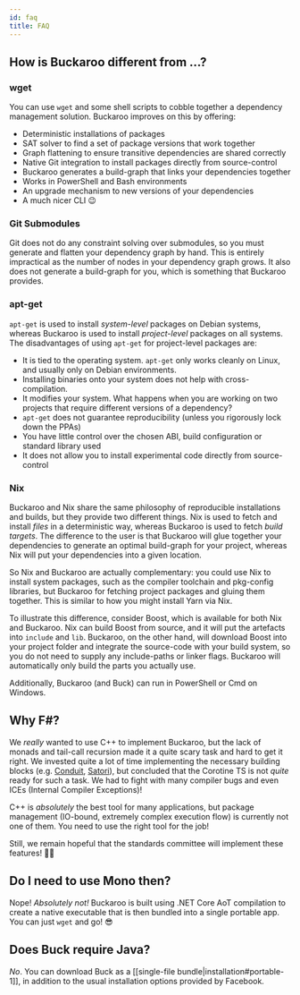 ```yaml
---
id: faq
title: FAQ
---
```


## How is Buckaroo different from ...?

### wget

You can use `wget` and some shell scripts to cobble together a dependency management solution. Buckaroo improves on this by offering:

 * Deterministic installations of packages
 * SAT solver to find a set of package versions that work together
 * Graph flattening to ensure transitive dependencies are shared correctly
 * Native Git integration to install packages directly from source-control
 * Buckaroo generates a build-graph that links your dependencies together
 * Works in PowerShell and Bash environments
 * An upgrade mechanism to new versions of your dependencies
 * A much nicer CLI 😉

### Git Submodules

Git does not do any constraint solving over submodules, so you must generate and flatten your dependency graph by hand. This is entirely impractical as the number of nodes in your dependency graph grows. It also does not generate a build-graph for you, which is something that Buckaroo provides. 

### apt-get

`apt-get` is used to install _system-level_ packages on Debian systems, whereas Buckaroo is used to install _project-level_ packages on all systems. The disadvantages of using `apt-get` for project-level packages are: 

 * It is tied to the operating system. `apt-get` only works cleanly on Linux, and usually only on Debian environments.
 * Installing binaries onto your system does not help with cross-compilation.
 * It modifies your system. What happens when you are working on two projects that require different versions of a dependency?
 * `apt-get` does not guarantee reproducibility (unless you rigorously lock down the PPAs)
 * You have little control over the chosen ABI, build configuration or standard library used
 * It does not allow you to install experimental code directly from source-control

### Nix

Buckaroo and Nix share the same philosophy of reproducible installations and builds, but they provide two different things. Nix is used to fetch and install _files_ in a deterministic way, whereas Buckaroo is used to fetch _build targets_. The difference to the user is that Buckaroo will glue together your dependencies to generate an optimal build-graph for your project, whereas Nix will put your dependencies into a given location. 

So Nix and Buckaroo are actually complementary: you could use Nix to install system packages, such as the compiler toolchain and  pkg-config libraries, but Buckaroo for fetching project packages and gluing them together. This is similar to how you might install Yarn via Nix. 

To illustrate this difference, consider Boost, which is available for both Nix and Buckaroo. Nix can build Boost from source, and it will put the artefacts into `include` and `lib`. Buckaroo, on the other hand, will download Boost into your project folder and integrate the source-code with your build system, so you do not need to supply any include-paths or linker flags. Buckaroo will automatically only build the parts you actually use. 

Additionally, Buckaroo (and Buck) can run in PowerShell or Cmd on Windows. 


## Why F#? 

We *really* wanted to use C++ to implement Buckaroo, but the lack of monads and tail-call recursion made it a quite scary task and hard to get it right. We invested quite a lot of time implementing the necessary building blocks (e.g. [Conduit](https://github.com/LoopPerfect/conduit), [Satori](https://github.com/LoopPerfect/satori)), but concluded that the Corotine TS is not _quite_ ready for such a task. We had to fight with many compiler bugs and even ICEs (Internal Compiler Exceptions)!

C++ is _absolutely_ the best tool for many applications, but package management (IO-bound, extremely complex execution flow) is currently not one of them. You need to use the right tool for the job!

Still, we remain hopeful that the standards committee will implement these features! 🙏🏻


## Do I need to use Mono then?

Nope! _Absolutely not!_ Buckaroo is built using .NET Core AoT compilation to create a native executable that is then bundled into a single portable app. You can just `wget` and go! 😎


## Does Buck require Java?

*No*. You can download Buck as a [[single-file bundle|installation#portable-1]], in addition to the usual installation options provided by Facebook. 
